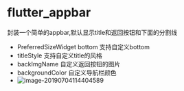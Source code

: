 # flutter_appbar

封装一个简单的appbar,默认显示title和返回按钮和下面的分割线

- PreferredSizeWidget bottom 支持自定义bottom
- titleStyle 支持自定义title的风格
- backImgName 自定义返回按钮的图片
- backgroundColor 自定义导航栏颜色
- ![image-20190704114404589](http://ww4.sinaimg.cn/large/006tNc79ly1g4nnrgu3s4j30le160tan.jpg)